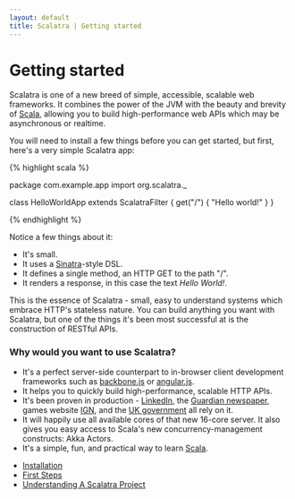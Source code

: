 ```yaml
---
layout: default
title: Scalatra | Getting started
---
```


<div class="page-header">
  <h1>Getting started</h1>
</div>

Scalatra is one of a new breed of simple, accessible, scalable web frameworks.
It combines the power of the JVM with the beauty and brevity of
[Scala](http://scala-lang.org), allowing you to build high-performance web APIs
which may be asynchronous or realtime.

You will need to install a few things before you can get started, but first,
here's a very simple Scalatra app:

{% highlight scala %}

  package com.example.app
  import org.scalatra._

  class HelloWorldApp extends ScalatraFilter {
    get("/") {
      "Hello world!"
    }
  }

{% endhighlight %}

Notice a few things about it:

* It's small.
* It uses a [Sinatra](http://sinatrarb.com/)-style DSL.
* It defines a single method, an HTTP GET to the path "/".
* It renders a response, in this case the text _Hello World!_.

This is the essence of Scalatra - small, easy to understand systems which
embrace HTTP's stateless nature. You can build anything you want with Scalatra,
but one of the things it's been most successful at is the construction of
RESTful APIs.

### Why would you want to use Scalatra?

* It's a perfect server-side counterpart to in-browser client development frameworks such as [backbone.js](http://backbonejs.org/) or [angular.js](http://angularjs.org).
* It helps you to quickly build high-performance, scalable HTTP APIs.
* It's been proven in production - [LinkedIn][linkedin], the [Guardian newspaper][guardian], games website [IGN][ign], and the [UK government][govuk] all rely on it.
* It will happily use all available cores of that new 16-core server. It also gives you easy access to Scala's new concurrency-management constructs: Akka Actors.
* It's a simple, fun, and practical way to learn [Scala](http://www.scala-lang.org).

[linkedin]: http://www.linkedin.com
[guardian]: http://www.guardian.co.uk
[ign]: http://www.ign.com
[govuk]: http://www.gov.uk

 * [Installation](installation.html)
 * [First Steps](first-steps.html)
 * [Understanding A Scalatra Project](understanding-scalatra.html)